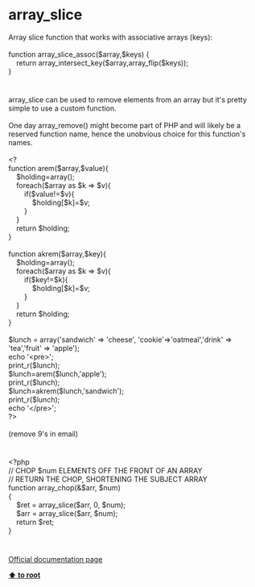 # array_slice




<div class="phpcode"><span class="html">
Array slice function that works with associative arrays (keys):<br><br>function array_slice_assoc($array,$keys) {<br>&#xA0; &#xA0; return array_intersect_key($array,array_flip($keys));<br>}</span>
</div>
  

#


<div class="phpcode"><span class="html">
array_slice can be used to remove elements from an array but it&apos;s pretty simple to use a custom function.<br><br>One day array_remove() might become part of PHP and will likely be a reserved function name, hence the unobvious choice for this function&apos;s names.<br><br>&lt;?<br>function arem($array,$value){<br>&#xA0; &#xA0; $holding=array();<br>&#xA0; &#xA0; foreach($array as $k =&gt; $v){<br>&#xA0; &#xA0; &#xA0; &#xA0; if($value!=$v){<br>&#xA0; &#xA0; &#xA0; &#xA0; &#xA0; &#xA0; $holding[$k]=$v;<br>&#xA0; &#xA0; &#xA0; &#xA0; }<br>&#xA0; &#xA0; }&#xA0; &#xA0; <br>&#xA0; &#xA0; return $holding;<br>}<br><br>function akrem($array,$key){<br>&#xA0; &#xA0; $holding=array();<br>&#xA0; &#xA0; foreach($array as $k =&gt; $v){<br>&#xA0; &#xA0; &#xA0; &#xA0; if($key!=$k){<br>&#xA0; &#xA0; &#xA0; &#xA0; &#xA0; &#xA0; $holding[$k]=$v;<br>&#xA0; &#xA0; &#xA0; &#xA0; }<br>&#xA0; &#xA0; }&#xA0; &#xA0; <br>&#xA0; &#xA0; return $holding;<br>}<br><br>$lunch = array(&apos;sandwich&apos; =&gt; &apos;cheese&apos;, &apos;cookie&apos;=&gt;&apos;oatmeal&apos;,&apos;drink&apos; =&gt; &apos;tea&apos;,&apos;fruit&apos; =&gt; &apos;apple&apos;);<br>echo &apos;&lt;pre&gt;&apos;;<br>print_r($lunch);<br>$lunch=arem($lunch,&apos;apple&apos;);<br>print_r($lunch);<br>$lunch=akrem($lunch,&apos;sandwich&apos;);<br>print_r($lunch);<br>echo &apos;&lt;/pre&gt;&apos;;<br>?&gt;<br><br>(remove 9&apos;s in email)</span>
</div>
  

#


<div class="phpcode"><span class="html">
<span class="default">&lt;?php<br></span><span class="comment">// CHOP $num ELEMENTS OFF THE FRONT OF AN ARRAY<br>// RETURN THE CHOP, SHORTENING THE SUBJECT ARRAY<br></span><span class="keyword">function </span><span class="default">array_chop</span><span class="keyword">(&amp;</span><span class="default">$arr</span><span class="keyword">, </span><span class="default">$num</span><span class="keyword">)<br>{<br>&#xA0; &#xA0; </span><span class="default">$ret </span><span class="keyword">= </span><span class="default">array_slice</span><span class="keyword">(</span><span class="default">$arr</span><span class="keyword">, </span><span class="default">0</span><span class="keyword">, </span><span class="default">$num</span><span class="keyword">);<br>&#xA0; &#xA0; </span><span class="default">$arr </span><span class="keyword">= </span><span class="default">array_slice</span><span class="keyword">(</span><span class="default">$arr</span><span class="keyword">, </span><span class="default">$num</span><span class="keyword">);<br>&#xA0; &#xA0; return </span><span class="default">$ret</span><span class="keyword">;<br>}</span>
</span>
</div>
  

#

[Official documentation page](https://www.php.net/manual/en/function.array-slice.php)

**[⬆ to root](/)**